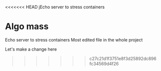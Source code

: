 <<<<<<< HEAD
jEcho server to stress containers

Algo mass
=======
Echo server to stress containers
Most edited file in the whole project

Let's make a change here

>>>>>>> c27c21d1f3751e8f3d25892dc896fc34569d4f26
